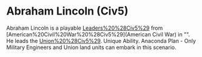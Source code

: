 # Abraham Lincoln (Civ5)

Abraham Lincoln is a playable [Leaders%20%28Civ5%29](leader) from [American%20Civil%20War%20%28Civ5%29](American Civil War) in "". He leads the [Union%20%28Civ5%29](Union).
Unique Ability.
Anaconda Plan - Only Military Engineers and Union land units can embark in this scenario.